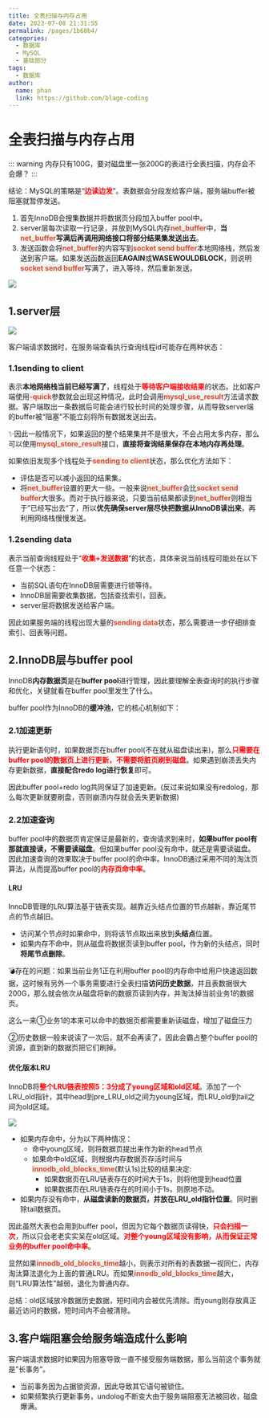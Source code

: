 ```yaml
---
title: 全表扫描与内存占用
date: 2023-07-08 21:31:55
permalink: /pages/1b68b4/
categories:
  - 数据库
  - MySQL
  - 基础部分
tags:
  - 数据库
author: 
  name: phan
  link: https://github.com/blage-coding
---
```

# 全表扫描与内存占用

::: warning
内存只有100G，要对磁盘里一张200G的表进行全表扫描，内存会不会爆？
:::

结论：MySQL的策略是“<font color="red">**边读边发**</font>”。表数据会分段发给客户端，服务端buffer被阻塞就暂停发送。

1. 首先InnoDB会搜集数据并将数据页分段加入buffer pool中。
2. server层每次读取一行记录，并放到MySQL内存<font style="background: rgb(240, 240, 236)" color="#d94a33">**net_buffer**</font>中，**当<font style="background: rgb(240, 240, 236)" color="#d94a33">net_buffer</font>写满后再调用网络接口将部分结果集发送出去**。
3. 发送函数会将<font style="background: rgb(240, 240, 236)" color="#d94a33">**net_buffer**</font>的内容写到<font style="background: rgb(240, 240, 236)" color="#d94a33">**socket send buffer**</font>本地网络栈，然后发送到客户端。如果发送函数返回**EAGAIN**或**WASEWOULDBLOCK**，则说明<font style="background: rgb(240, 240, 236)" color="#d94a33">**socket send buffer**</font>写满了，进入等待，然后重新发送。

![](https://jsd.cdn.zzko.cn/gh/blage-coding/picx-images-hosting@master/20230709/image.3jt52ub8ske0.webp)

## 1.server层

![](https://jsd.cdn.zzko.cn/gh/blage-coding/picx-images-hosting@master/20230709/image.2a2x64m8j42s.webp)

客户端请求数据时，在服务端查看执行查询线程id可能存在两种状态：

### 1.1sending to client

表示**本地网络栈当前已经写满了**，线程处于<font color="red">**等待客户端接收结果**</font>的状态。比如客户端使用<font style="background: rgb(240, 240, 236)" color="#d94a33">**-quick**</font>参数就会出现这种情况，此时会调用<font style="background: rgb(240, 240, 236)" color="#d94a33">**mysql_use_result**</font>方法请求数据。客户端取出一条数据后可能会进行较长时间的处理步骤，从而导致server端的buffer被“阻塞”不能立刻将所有数据发送出去。

✨因此一般情况下，如果返回的整个结果集并不是很大，不会占用太多内存，那么可以使用<font style="background: rgb(240, 240, 236)" color="#d94a33">**mysql_store_result**</font>接口，**直接将查询结果保存在本地内存再处理**。

如果依旧发现多个线程处于<font style="background: rgb(240, 240, 236)" color="#d94a33">**sending to client**</font>状态，那么优化方法如下：

- 评估是否可以减小返回的结果集。
- 将<font style="background: rgb(240, 240, 236)" color="#d94a33">**net_buffer**</font>设置的更大一些。一般来说<font style="background: rgb(240, 240, 236)" color="#d94a33">**net_buffer**</font>会比<font style="background: rgb(240, 240, 236)" color="#d94a33">**socket send buffer**</font>大很多。而对于执行器来说，只要当前结果都读到<font style="background: rgb(240, 240, 236)" color="#d94a33">**net_buffer**</font>则相当于”已经写出去“了，所以**优先确保server层尽快把数据从InnoDB读出来**，再利用网络栈慢慢发送。

### 1.2sending data

表示当前查询线程处于“<font color="red">**收集+发送数据**</font>”的状态，具体来说当前线程可能处在以下任意一个状态：

- 当前SQL语句在InnoDB层需要进行锁等待。
- InnoDB层需要收集数据，包括查找索引，回表。
- server层将数据发送给客户端。

因此如果服务端的线程出现大量的<font style="background: rgb(240, 240, 236)" color="#d94a33">**sending data**</font>状态，那么需要进一步仔细排查索引、回表等问题。

## 2.InnoDB层与buffer pool

InnoDB**内存数据页**是在**buffer pool**进行管理，因此要理解全表查询时的执行步骤和优化，关键就看在buffer pool里发生了什么。

buffer pool作为InnoDB的**缓冲池**，它的核心机制如下：

### 2.1加速更新

执行更新语句时，如果数据页在buffer pool(不在就从磁盘读出来)，那么<font color="red">**只需要在buffer pool的数据页上进行更新，不需要将脏页刷到磁盘**</font>。如果遇到崩溃丢失内存更新数据，**直接配合redo log进行恢复**即可。

因此buffer pool+redo log共同保证了加速更新。(反过来说如果没有redolog，那么每次更新就要刷盘，否则崩溃内存就会丢失更新数据)

### 2.2加速查询

buffer pool中的数据页肯定保证是最新的，查询请求到来时，**如果buffer pool有那就直接读，不需要读磁盘**。但如果buffer pool没有命中，就还是需要读磁盘。因此加速查询的效果取决于buffer pool的命中率。InnoDB通过采用不同的淘汰页算法，从而提高buffer pool的<font color="red">**内存页命中率**</font>。

#### LRU

InnoDB管理的LRU算法基于链表实现。越靠近头结点位置的节点越新，靠近尾节点的节点越旧。

- 访问某个节点时如果命中，则将该节点取出来放到**头结点**位置。
- 如果内存不命中，则从磁盘将数据页读到buffer pool，作为新的头结点，同时**将尾节点删除**。

💣存在的问题：如果当前业务1正在利用buffer pool的内存命中给用户快速返回数据，这时候有另外一个事务需要进行全表扫描**访问历史数据**，并且表数据很大200G，那么就会依次从磁盘将新的数据页读到内存，并淘汰掉当前业务1的数据页。

这么一来①业务1的本来可以命中的数据页都需要重新读磁盘，增加了磁盘压力

②历史数据一般来说读了一次后，就不会再读了，因此会霸占整个buffer pool的资源，直到新的数据页把它们刷掉。

#### 优化版本LRU

InnoDB将<font color="red">**整个LRU链表按照5：3分成了young区域和old区域**</font>。添加了一个LRU_old指针，其中head到pre_LRU_old之间为young区域，而LRU_old到tail之间为old区域。

![](https://jsd.cdn.zzko.cn/gh/blage-coding/picx-images-hosting@master/20230709/image.30qcrmnmhks0.webp)

- 如果内存命中，分为以下两种情况：
  - 命中young区域，则将数据页提出来作为新的head节点
  - 如果命中old区域，则根据内存数据页存活时间与<font style="background: rgb(240, 240, 236)" color="#d94a33">**innodb_old_blocks_time**</font>(默认1s)比较的结果决定:
    - 如果数据页在LRU链表存在的时间大于1s，则将他提到head位置
    - 如果数据页在LRU链表存在的时间小于1s，则原地不动。
- 如果内存没有命中，**从磁盘读新的数据页，并放在LRU_old指针位置**。同时删除tail数据页。

因此虽然大表也会用到buffer pool，但因为它每个数据页读得快，<font color="red">**只会扫描一次**</font>，所以只会老老实实呆在old区域。<font color="red">**对整个young区域没有影响，从而保证正常业务的buffer pool命中率**</font>。

显然如果<font style="background: rgb(240, 240, 236)" color="#d94a33">**innodb_old_blocks_time**</font>越小，则表示对所有的表数据一视同仁，内存淘汰算法退化为上面的普通LRU。而如果<font style="background: rgb(240, 240, 236)" color="#d94a33">**innodb_old_blocks_time**</font>越大，则“LRU算法性”越弱，退化为普通内存。

总结：old区域放冷数据历史数据，短时间内会被优先清除。而young则存放真正最近访问的数据，短时间内不会被清除。

## 3.客户端阻塞会给服务端造成什么影响

客户端请求数据时如果因为阻塞导致一直不接受服务端数据，那么当前这个事务就是”长事务“。

- 当前事务因为占据锁资源，因此导致其它语句被锁住。
- 如果频繁执行更新事务，undolog不断变大由于服务端阻塞无法被回收，磁盘爆满。